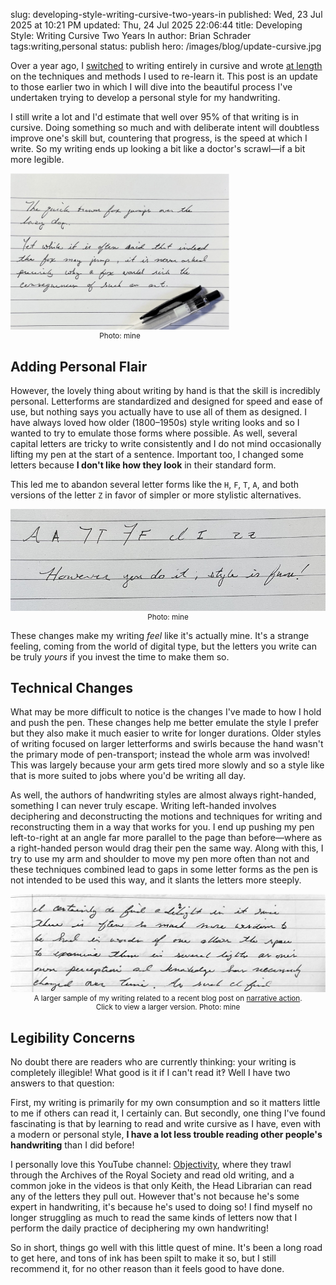 slug: developing-style-writing-cursive-two-years-in
published: Wed, 23 Jul 2025 at 10:21 PM
updated: Thu, 24 Jul 2025 22:06:44 
title: Developing Style: Writing Cursive Two Years In
author: Brian Schrader
tags:writing,personal
status: publish
hero: /images/blog/update-cursive.jpg

Over a year ago, I [switched][1] to writing entirely in cursive and wrote [at length][2] on the techniques and methods I used to re-learn it. This post is an update to those earlier two in which I will dive into the beautiful process I've undertaken trying to develop a personal style for my handwriting.

I still write a lot and I'd estimate that well over 95% of that writing is in cursive. Doing something so much and with deliberate intent will doubtless improve one's skill but, countering that progress, is the speed at which I write. So my writing ends up looking a bit like a doctor's scrawl&mdash;if a bit more legible.

<div class="image-right" style="width: 350px;">
<img src="/images/blog/update-cursive.jpg" alt="A picture of my current handwriting." style="max-width: 100%;">
<caption><small><center>Photo: mine</center></small></caption>
</div>

## Adding Personal Flair

However, the lovely thing about writing by hand is that the skill is incredibly personal. Letterforms are standardized and designed for speed and ease of use, but nothing says you actually have to use all of them as designed. I have always loved how older (1800&ndash;1950s) style writing looks and so I wanted to try to emulate those forms where possible. As well, several capital letters are tricky to write consistently and I do not mind occasionally lifting my pen at the start of a sentence. Important too, I changed some letters because **I don't like how they look** in their standard form.

This led me to abandon several letter forms like the `H`, `F`, `T`, `A`, and both versions of the letter `Z` in favor of simpler or more stylistic alternatives.

<div class="image-center">
<img src="/images/blog/update-letterforms.jpg" alt="Several letterforms I have changes">
<caption><small><center>Photo: mine</center></small></caption>
</div>

These changes make my writing *feel* like it's actually mine. It's a strange feeling, coming from the world of digital type, but the letters you write can be truly *yours* if you invest the time to make them so.

## Technical Changes

What may be more difficult to notice is the changes I've made to how I hold and push the pen. These changes help me better emulate the style I prefer but they also make it much easier to write for longer durations. Older styles of writing focused on larger letterforms and swirls because the hand wasn't the primary mode of pen-transport; instead the whole arm was involved! This was largely because your arm gets tired more slowly and so a style like that is more suited to jobs where you'd be writing all day.

As well, the authors of handwriting styles are almost always right-handed, something I can never truly escape. Writing left-handed involves deciphering and deconstructing the motions and techniques for writing and reconstructing them in a way that works for you. I end up pushing my pen left-to-right at an angle far more parallel to the page than before&mdash;where as a right-handed person would drag their pen the same way. Along with this, I try to use my arm and shoulder to move my pen more often than not and these techniques combined lead to gaps in some letter forms as the pen is not intended to be used this way, and it slants the letters more steeply.

<div class="image-center" style="width: 100%;">
<a href="/images/blog/cursive-full-width-sample.jpeg"><img src="/images/blog/cursive-full-width-sample.jpeg" alt="A larger sample picture of my current handwriting." style="max-width: 100%; margin:0;padding:0;"></a>
<caption><small><center>A larger sample of my writing related to a recent blog post on <a href="/archive/narrative-structure-and-the-principle-of-least-action/">narrative action</a>.<div>Click to view a larger version. Photo: mine</div></center></small></caption>
</div>

## Legibility Concerns

No doubt there are readers who are currently thinking: your writing is completely illegible! What good is it if I can't read it‽ Well I have two answers to that question:

First, my writing is primarily for my own consumption and so it matters little to me if others can read it, I certainly can. But secondly, one thing I've found fascinating is that by learning to read and write cursive as I have, even with a modern or personal style, **I have a lot less trouble reading other people's handwriting** than I did before!

I personally love this YouTube channel: [Objectivity][obj], where they trawl through the Archives of the Royal Society and read old writing, and a common joke in the videos is that only Keith, the Head Librarian can read any of the letters they pull out. However that's not because he's some expert in handwriting, it's because he's used to doing so! I find myself no longer struggling as much to read the same kinds of letters now that I perform the daily practice of deciphering my own handwriting!

So in short, things go well with this little quest of mine. It's been a long road to get here, and tons of ink has been spilt to make it so, but I still recommend it, for no other reason than it feels good to have done.

[1]: /archive/on-handwriting-and-switching-to-cursive/
[2]: /archive/more-on-handwriting-amp-cursive/
[obj]: https://www.youtube.com/watch?v=j_lp3hRrOQQ
